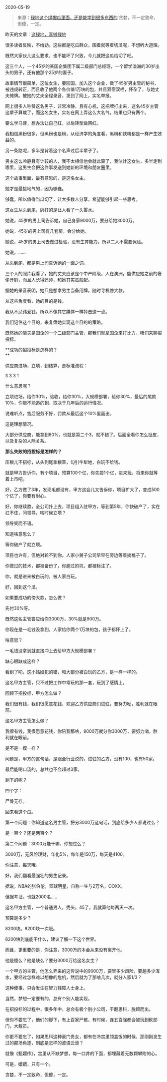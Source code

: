2020-05-19

> 来源：[绿地这个绿帽瓜里面，还是能学到很多东西的](http://mp.weixin.qq.com/s?__biz=MzU3NDc5Nzc0NQ==&mid=2247488355&idx=1&sn=f1c27a09c9b53e4869f99dbd1899a659&chksm=fd2db1bdca5a38ab1d4aa98df0ba974b593e6d072095817fbfbe31b7134ac09aa505a03e65be&scene=27#wechat_redirect)
> 贪婪，不一定致命，但傻，一定。​

昨天的文章：[这绿地，真够绿地](http://mp.weixin.qq.com/s?__biz=MzU3NDc5Nzc0NQ==&mid=2247488341&idx=1&sn=e5d71a915e76844b6afba0fe10b73189&chksm=fd2db18bca5a389d633c1914937fe769009d85e48257702703abdaf2f5bf30fd3dae6a48e6fc&scene=21#wechat_redirect)  

  

很多读者反映，不给劲。这些都是吃瓜群众，围着就等着切瓜呢，不想听大道理。

  

既然大家伙儿这么要求，也不能坏了兴致，今儿就把这瓜给切了吧。  

  

这三个人，一个45岁的某国企集团下属二级部门总经理，一个留学澳洲的30岁出头的男子，还有他那个25岁的妻子。  

  

故事情节很简单，这位女生，要回国，加入这个企业，做了45岁男主管的秘书，被违规转正，而且收了他两个各价值1万块的包，并且双宿双栖，怀孕了，与她丈夫摊牌。被她的丈夫全程录音，发到了网上，实名举报。  

  

网上很多人称赞这名男子，非常冷静，且有心机，这把牌打出来，这名45岁主管这辈子算栽了，而这名女生，实名在网上弄这么大名气，结果也只有两个。  

  

要么学马蓉，想办法让自己红，以后转型做网红。

  

我相信黑粉很多，但黑粉也是粉，从经济学的角度看，黑粉和铁粉都是一样产生效益的。  

  

另一条路呢，多半是背着这个名声过后半辈子了。  

  

男主这么冷静且有计较的人，我不太相信他会就此算了，我估计这女生，多半走到哪里，这男生会把这件事发送到她新的环境和朋友圈里。

  

这个故事里面，最有意思的，是这名女主。

  

她才是最接地气的，因为够蠢。  

  

够蠢，所以值得当瓜切了，让大多数人分享，希望能够引起一些思考。

  

这女生从头到尾，牌打的是让人看了一头雾水。  

  

她说，45岁的男上司告诉她，自己身家9000万，要分给她3000万。  

  

她说，45岁的男上司有几套房，会分给她。  

  

她说，45岁的男上司去做过检验，没有生育能力，所以二人不需要保险。

  

她说，......

  

从头到尾，都是男上司告诉她的一面之词。  

  

三个人的照片我看了，她的丈夫应该是个中产阶级，人在澳洲，能供应她之前的奢侈开销，而且人长得还帅，和她其实蛮般配。

  

据她的录音表明，她只是想拿男主当备用牌，随时寻机傍大款。  

  

从这些角度看，她的目的是钱。

  

我从不忌讳爱钱，所以不像其它媒体一样抨击这一点。

  

我们记住这个目的，来复盘她实现这个目的的策略。

  

既然她的情夫是国企的一个二级部门主管，那我们就拿国企来打比方，咱们来聊招投标。

  

 **成功的招投标是怎样的？  
**

  

供应商进场，立项，到结算，走标准流程：

  

3 3 3 1

  

什么意思呢？

  

立项进场，给你30%，验收，给你30%，大规模部署，给你30%，最后的尾款10%，你能不能追的到，取决于几年后的运行情况。

  

说难听点，售后服务不好，罚款从最后这个10%里面出。  

  

这是理想情况。

  

大部分供应商，能拿到60%，也就是第二个3，就不错了。后面全看你怎么扯皮，以及复杂的人际关系。

  

 **那么失败的招投标是怎样的？**

  

压根儿不招标，从头到尾拿根草，勾引牛犁地，白玩不给钱。  

  

就是甲方告诉你，有个项目，预算100个亿，你先投1个亿，进来玩，将来你就等着上市吧。

  

好，乙方做了3年，发现毛都没有，甲方这会儿又告诉你，项目扩大了，变成500个亿了，你要有耐心。  

  

好，你继续熬，全公司扑上去，项目组入驻甲方，等到第5年，你快破产了，实在扛不住，问领导，啥时候立项？

  

领导笑而不语。  

  

知道啥意思么？

  

等你破产了就立项。

  

项目也许有，但绝对轮不到你。人家小舅子公司早早在旁边等着摘桃子了。

  

你做过的技术，都被备份了，你趟过的坑，都被标注了。

  

你，就是进来被白玩的，被人家白玩。

  

好，回到这个瓜。  

  

如果要成功的傍大款，怎么做？

  

先付30%呀。  

  

既然这名主管答应给你3000万，30%就是900万。

  

你现在是一毛钱没拿到，人家给你两个1万块的包，孩子都怀上了。  

  

啥意思？

  

一毛钱没拿到就直接冲上去给甲方大规模部署？

  

缺心眼缺成这样？  

  

看到了吧，这小姑娘犯的错，和大部分被白玩的乙方，是一样一样的。

  

这名甲方主管，只不过把工作中常玩的那一套，玩到了感情上。  

  

回顾下招投标，甲方怎么做？

  

我们很有钱，我们很愿意花钱，欢迎乙方供应商们进驻，要努力呦，胜利就在眼前。

  

这名甲方主管怎么做？  

  

我很有钱，我很愿意花钱，你陪我那啥，9000万就分你3000万，要努力呦，胜利就在眼前。

  

是不是一模一样？

  

问题是，甲方的这句话，是跟全行业说的，进驻的乙方，没有100，也有50家。  

  

最后能喝口汤的，总共也不会超过3家。  

  

剩下的呢？

  

四个字：  

  

尸骨无存。

  

回来看这个瓜。  

  

第一个问题：你知道这名男主管，把分3000万这句话，到底给多少人都说过么？

  

是一百个？还是两百个？

  

第二个问题：3000万能干嘛，你想过么？  

  

3000万，无风险理财，年化5%，每年是150万，每天是4100。  

  

你注意，每天哦。

  

好，我们翻看最强壮的男生记录。  

  

据说，NBA的张伯伦，篮球明星，自称一生与2万名，OOXX。

  

但据考证，也就2000名.....

  

这名甲方主管，一个普通男人，秃头，45了，我就算他每两天一次。  

  

预算是多少？  

  

8200块。8200块一次哦。

  

8200块到底能干什么，建议了解一下这个世界。  

  

而且，更重要的是，你注意，3000万的本金从来没有离开他。  

  

他是傻么？他是缺么？要分3000万给这名女主？  

  

一个甲方的主管，他怎么弄来的这传说中的9000万，要冒多少风险，要趟多少浑水，要经过怎样难以想像的危机，然后就为了那啥几次，就分人家1/3？  

  

这种傻事，只会发生在智力残障人士身上。

  

当然，梦想一定要有的，总有个别人能实现。  

  

在招投标的过程中，很多年中，总会有极个别小公司，干翻思科，脱颖而出。  

  

但你不要忘了，他们的脚下，有上百家尸骸，有时候，连五百强都会被玩到砍部门，大裁员。

  

你更不要忘了，如果思科这种豪门贵女，都有在冷宫里领盒饭的时候，那刚刚发生过的那场角逐，到底是怎样的波谲云诡？

  

就像《甄嬛传》，宫里从不缺梦想，每一口井的下面，都埋藏着无数颗攀附的心。

  

可是，嬛嬛，只有一个。

  

贪婪，不一定致命，但傻，一定。

